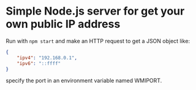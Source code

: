 # Simple Node.js server for get your own public IP address
Run with ``` npm start ``` and make an HTTP request to get a JSON object like:
``` json
{
    "ipv4": "192.168.0.1", 
    "ipv6": "::ffff"
} 
```

specify the port in an environment variable named WMIPORT.